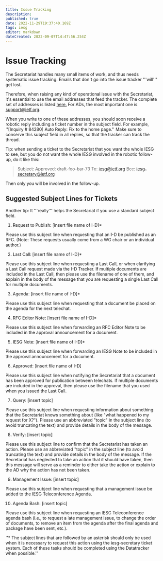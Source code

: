 ```yaml
---
title: Issue Tracking
description: 
published: true
date: 2022-11-29T19:37:40.169Z
tags: iesg
editor: markdown
dateCreated: 2022-09-07T14:47:56.254Z
---
```


# Issue Tracking
The Secretariat handles many small items of work, and thus needs systematic issue tracking. Emails that don't go into the issue tracker '''will''' get lost.

Therefore, when raising any kind of operational issue with the Secretariat, it's essential to
use the email addresses that feed the tracker. The complete set of addresses is listed [here.](http://www.ietf.org/secretariat.html) For ADs, the most important one is [support@ietf.org](mailto:support@ietf.org).

When you write to one of these addresses, you should soon receive a robotic reply including
a ticket number in the subject field. For example, ''[Inquiry # 84280] Auto Reply: Fix to the home page.''
Make sure to conserve this subject field in  all replies, so that the tracker can track the thread.

Tip: when sending a ticket to the Secretariat that you want the whole IESG to see, but you do not want the whole IESG involved in the robotic follow-up, do it like this:

>  Subject: Approved: draft-foo-bar-73
>  To: iesg@ietf.org
>  Bcc: iesg-secretary@ietf.org
> 

Then only you will be involved in the follow-up.

## Suggested Subject Lines for Tickets 

Another tip: It '''really''' helps the Secretariat if you use a standard subject field.

1. Request to Publish: [insert file name of I-D]*

  Please use this subject line when requesting that an I-D be published as an RFC. (Note: These requests usually come from a WG chair or an individual author.)

2. Last Call: [insert file name of I-D]*

  Please use this subject line when requesting a Last Call, or when clarifying a Last Call request made via the I-D Tracker. If multiple documents are included in the Last Call, then please use the filename of one of them, and explain in the body of the message that you are requesting a single Last Call for multiple documents.

3. Agenda: [insert file name of I-D]*

  Please use this subject line when requesting that a document be placed on the agenda for the next telechat.

4. RFC Editor Note: [insert file name of I-D]*

  Please use this subject line when forwarding an RFC Editor Note to be included in the approval announcement for a document.

5.  IESG Note: [insert file name of I-D]*

  Please use this subject line when forwarding an IESG Note to be included in the approval announcement for a document.

6. Approved: [insert file name of I-D]

  Please use this subject line when notifying the Secretariat that a document has been approved for publication between telechats. If multiple documents are included in the approval, then please use the filename that you used when you issued the Last Call.

7.  Query: [insert topic]

  Please use this subject line when requesting information about something that the Secretariat knows something about (like "what happened to my request for X?"). Please use an abbreviated "topic" in the subject line (to avoid truncating the text) and provide details in the body of the message.

8. Verify: [insert topic]

  Please use this subject line to confirm that the Secretariat has taken an action. Please use an abbreviated "topic" in the subject line (to avoid truncating the text) and provide details in the body of the message. If the Secretariat has neglected to take an action that it should have taken, then this message will serve as a reminder to either take the action or explain to the AD why the action has not been taken.

9. Management Issue: [insert topic]

  Please use this subject line when requesting that a management issue be added to the IESG Teleconference Agenda.

10. Agenda Bash: [insert topic]

  Please use this subject line when requesting an IESG Teleconference agenda bash (i.e., to request a late management issue, to change the order of documents, to remove an item from the agenda after the final agenda and package have been sent, etc.).

''* The subject lines that are followed by an asterisk should only be used when it is necessary to request this action using the iesg-secretary ticket system. Each of these tasks should be completed using the Datatracker when possible.''